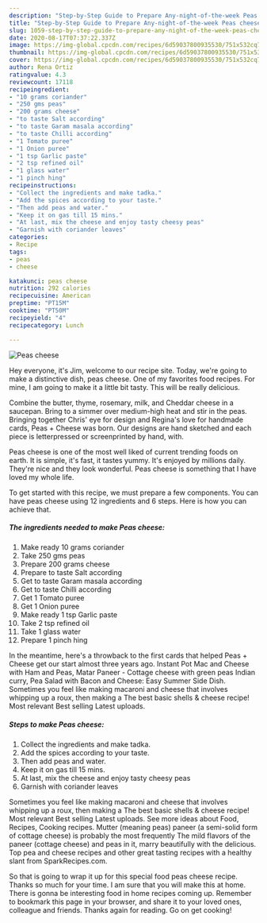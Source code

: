 ```yaml
---
description: "Step-by-Step Guide to Prepare Any-night-of-the-week Peas cheese"
title: "Step-by-Step Guide to Prepare Any-night-of-the-week Peas cheese"
slug: 1059-step-by-step-guide-to-prepare-any-night-of-the-week-peas-cheese
date: 2020-08-17T07:37:22.337Z
image: https://img-global.cpcdn.com/recipes/6d59037800935530/751x532cq70/peas-cheese-recipe-main-photo.jpg
thumbnail: https://img-global.cpcdn.com/recipes/6d59037800935530/751x532cq70/peas-cheese-recipe-main-photo.jpg
cover: https://img-global.cpcdn.com/recipes/6d59037800935530/751x532cq70/peas-cheese-recipe-main-photo.jpg
author: Rena Ortiz
ratingvalue: 4.3
reviewcount: 17118
recipeingredient:
- "10 grams coriander"
- "250 gms peas"
- "200 grams cheese"
- "to taste Salt according"
- "to taste Garam masala according"
- "to taste Chilli according"
- "1 Tomato puree"
- "1 Onion puree"
- "1 tsp Garlic paste"
- "2 tsp refined oil"
- "1 glass water"
- "1 pinch hing"
recipeinstructions:
- "Collect the ingredients and make tadka."
- "Add the spices according to your taste."
- "Then add peas and water."
- "Keep it on gas till 15 mins."
- "At last, mix the cheese and enjoy tasty cheesy peas"
- "Garnish with coriander leaves"
categories:
- Recipe
tags:
- peas
- cheese

katakunci: peas cheese 
nutrition: 292 calories
recipecuisine: American
preptime: "PT15M"
cooktime: "PT50M"
recipeyield: "4"
recipecategory: Lunch

---
```



![Peas cheese](https://img-global.cpcdn.com/recipes/6d59037800935530/751x532cq70/peas-cheese-recipe-main-photo.jpg)

Hey everyone, it's Jim, welcome to our recipe site. Today, we're going to make a distinctive dish, peas cheese. One of my favorites food recipes. For mine, I am going to make it a little bit tasty. This will be really delicious.

Combine the butter, thyme, rosemary, milk, and Cheddar cheese in a saucepan. Bring to a simmer over medium-high heat and stir in the peas. Bringing together Chris&#39; eye for design and Regina&#39;s love for handmade cards, Peas + Cheese was born. Our designs are hand sketched and each piece is letterpressed or screenprinted by hand, with.

Peas cheese is one of the most well liked of current trending foods on earth. It is simple, it's fast, it tastes yummy. It's enjoyed by millions daily. They're nice and they look wonderful. Peas cheese is something that I have loved my whole life.


To get started with this recipe, we must prepare a few components. You can have peas cheese using 12 ingredients and 6 steps. Here is how you can achieve that.

<!--inarticleads1-->

##### The ingredients needed to make Peas cheese:

1. Make ready 10 grams coriander
1. Take 250 gms peas
1. Prepare 200 grams cheese
1. Prepare to taste Salt according
1. Get to taste Garam masala according
1. Get to taste Chilli according
1. Get 1 Tomato puree
1. Get 1 Onion puree
1. Make ready 1 tsp Garlic paste
1. Take 2 tsp refined oil
1. Take 1 glass water
1. Prepare 1 pinch hing


In the meantime, here&#39;s a throwback to the first cards that helped Peas + Cheese get our start almost three years ago. Instant Pot Mac and Cheese with Ham and Peas, Matar Paneer - Cottage cheese with green peas Indian curry, Pea Salad with Bacon and Cheese: Easy Summer Side Dish. Sometimes you feel like making macaroni and cheese that involves whipping up a roux, then making a The best basic shells &amp; cheese recipe! Most relevant Best selling Latest uploads. 

<!--inarticleads2-->

##### Steps to make Peas cheese:

1. Collect the ingredients and make tadka.
1. Add the spices according to your taste.
1. Then add peas and water.
1. Keep it on gas till 15 mins.
1. At last, mix the cheese and enjoy tasty cheesy peas
1. Garnish with coriander leaves


Sometimes you feel like making macaroni and cheese that involves whipping up a roux, then making a The best basic shells &amp; cheese recipe! Most relevant Best selling Latest uploads. See more ideas about Food, Recipes, Cooking recipes. Mutter (meaning peas) paneer (a semi-solid form of cottage cheese) is probably the most frequently The mild flavors of the paneer (cottage cheese) and peas in it, marry beautifully with the delicious. Top pea and cheese recipes and other great tasting recipes with a healthy slant from SparkRecipes.com. 

So that is going to wrap it up for this special food peas cheese recipe. Thanks so much for your time. I am sure that you will make this at home. There is gonna be interesting food in home recipes coming up. Remember to bookmark this page in your browser, and share it to your loved ones, colleague and friends. Thanks again for reading. Go on get cooking!
